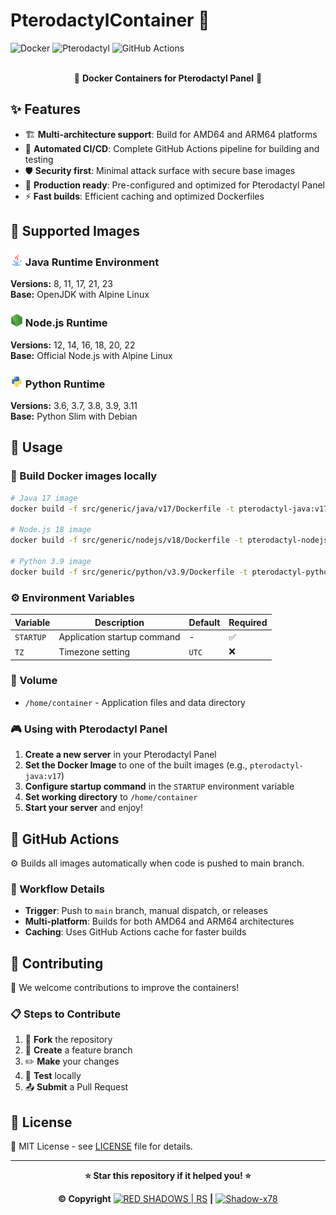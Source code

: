 <!-- © Copyright RED SHADOWS | RS - Shadow-x78 -->

# PterodactylContainer 🔨

![Docker](https://img.shields.io/badge/docker-%230db7ed.svg?style=for-the-badge&logo=docker&logoColor=white)
![Pterodactyl](https://img.shields.io/badge/Pterodactyl-0e4688?style=for-the-badge&logo=pterodactyl&logoColor=white)
![GitHub Actions](https://img.shields.io/badge/github%20actions-%232671E5.svg?style=for-the-badge&logo=githubactions&logoColor=white)

<div align="center">
  <br>
  🐳 <strong>Docker Containers for Pterodactyl Panel</strong> 🚀
  <br>
</div>

## ✨ Features

- 🏗️ **Multi-architecture support**: Build for AMD64 and ARM64 platforms
- 🤖 **Automated CI/CD**: Complete GitHub Actions pipeline for building and testing
- 🛡️ **Security first**: Minimal attack surface with secure base images
- 🚀 **Production ready**: Pre-configured and optimized for Pterodactyl Panel
- ⚡ **Fast builds**: Efficient caching and optimized Dockerfiles

## 🐳 Supported Images

### <img src="https://raw.githubusercontent.com/devicons/devicon/master/icons/java/java-original.svg" alt="Java" width="20" height="20"/> Java Runtime Environment

**Versions:** 8, 11, 17, 21, 23  
**Base:** OpenJDK with Alpine Linux

### <img src="https://raw.githubusercontent.com/devicons/devicon/master/icons/nodejs/nodejs-original.svg" alt="Node.js" width="20" height="20"/> Node.js Runtime

**Versions:** 12, 14, 16, 18, 20, 22  
**Base:** Official Node.js with Alpine Linux

### <img src="https://raw.githubusercontent.com/devicons/devicon/master/icons/python/python-original.svg" alt="Python" width="20" height="20"/> Python Runtime

**Versions:** 3.6, 3.7, 3.8, 3.9, 3.11  
**Base:** Python Slim with Debian

## 🚀 Usage

### 🔨 Build Docker images locally

```bash
# Java 17 image
docker build -f src/generic/java/v17/Dockerfile -t pterodactyl-java:v17 src/generic/java/

# Node.js 18 image  
docker build -f src/generic/nodejs/v18/Dockerfile -t pterodactyl-nodejs:v18 src/generic/nodejs/

# Python 3.9 image
docker build -f src/generic/python/v3.9/Dockerfile -t pterodactyl-python:v3.9 src/generic/python/
```

### ⚙️ Environment Variables

| Variable | Description | Default | Required |
|----------|-------------|---------|----------|
| `STARTUP` | Application startup command | - | ✅ |
| `TZ` | Timezone setting | `UTC` | ❌ |

### 📁 Volume

- `/home/container` - Application files and data directory

### 🎮 Using with Pterodactyl Panel

1. **Create a new server** in your Pterodactyl Panel
2. **Set the Docker Image** to one of the built images (e.g., `pterodactyl-java:v17`)
3. **Configure startup command** in the `STARTUP` environment variable
4. **Set working directory** to `/home/container`
5. **Start your server** and enjoy!

## 🤖 GitHub Actions

⚙️ Builds all images automatically when code is pushed to main branch.

### 🔧 Workflow Details

- **Trigger**: Push to `main` branch, manual dispatch, or releases
- **Multi-platform**: Builds for both AMD64 and ARM64 architectures  
- **Caching**: Uses GitHub Actions cache for faster builds

## 🤝 Contributing

🎯 We welcome contributions to improve the containers!

### 📋 Steps to Contribute

1. 🍴 **Fork** the repository
2. 🌿 **Create** a feature branch
3. ✏️ **Make** your changes
4. 🧪 **Test** locally
5. 📤 **Submit** a Pull Request

## 📜 License

📄 MIT License - see [LICENSE](LICENSE) file for details.

---

<div align="center">

**⭐ Star this repository if it helped you! ⭐**

**© Copyright** [![RED SHADOWS | RS](https://img.shields.io/badge/RED%20SHADOWS%20|%20RS-DC143C?style=flat&logo=github&logoColor=white&labelColor=2F2F2F)](https://github.com/RED-SHADOWS-RS) **|** [![Shadow-x78](https://img.shields.io/badge/Shadow--x78-000000?style=flat&logo=github&logoColor=white&labelColor=2F2F2F)](https://github.com/Shadow-x78)

</div>
